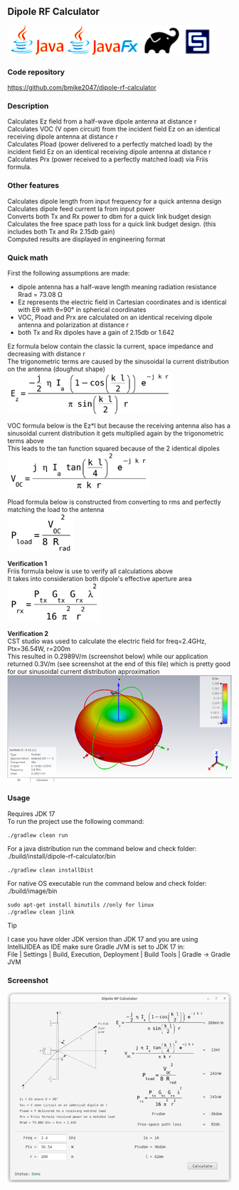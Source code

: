 Dipole RF Calculator
--
![](assets/images/logo2.png)

### Code repository
<a href="https://github.com/bmike2047/dipole-rf-calculator">https://github.com/bmike2047/dipole-rf-calculator</a>

### Description
Calculates Ez field from a half-wave dipole antenna at distance r<br/>
Calculates VOC (V open circuit) from the incident field Ez on an identical receiving dipole antenna at distance r <br/>
Calculates Pload (power delivered to a perfectly matched load) by the incident field Ez on an identical receiving dipole antenna at distance r <br/>
Calculates Prx (power received to a perfectly matched load) via Friis formula.

### Other features
Calculates dipole length from input frequency for a quick antenna design<br/>
Calculates dipole feed current Ia from input power<br/>
Converts both Tx and Rx power to dbm for a quick link budget design<br/>
Calculates the free space path loss for a quick link budget design. (this includes both Tx and Rx 2.15db gain)<br/>
Computed results are displayed in engineering format<br/>

### Quick math
First the following assumptions are made:
* dipole antenna has a half-wave length meaning radiation resistance Rrad = 73.08 &#937;
* Ez represents the electric field in Cartesian coordinates  and is identical with E&#952; with &#952;=90&#176; in spherical coordinates
* VOC, Pload and Prx are calculated on an identical receiving dipole antenna and polarization at distance r
* both Tx and Rx dipoles have a gain of 2.15db or 1.642

Ez formula below contain the classic Ia current, space impedance and decreasing with distance r<br>
The trigonometric terms are caused by the sinusoidal Ia current distribution on the antenna (doughnut shape)<br>
<img src="assets/images/half-dipole2.gif" width="370px">
<br/>

VOC formula below is the Ez*l but because the receiving antenna also has a sinusoidal current distribution it gets multiplied again by the trigonometric terms above<br/>
This leads to the tan function squared because of the 2 identical dipoles<br/>
<img src="assets/images/half-dipole3.gif" width="320px">
<br/>

Pload formula below is constructed from converting to rms and perfectly matching the load to the antenna<br/>
<img src="assets/images/half-dipole4.gif" width="150px">
<br/>

**Verification 1**<br/>
Friis formula below is use to verify all calculations above<br/>
It takes into consideration both dipole's effective aperture area<br/>
<img src="assets/images/half-dipole5.gif" width="210px">
<br/>

**Verification 2**<br/>
CST studio was used to calculate the electric field for freq=2.4GHz, Ptx=36.54W, r=200m<br/>
This resulted in 0.2989V/m (screenshot below) while our application returned 0.3V/m (see screenshot at the end of this file) which is pretty good for our sinusoidal current distribution approximation<br/>
![](assets/images/cst.png)
<br/>

### Usage
Requires JDK 17<br/>
To run the project use the following command:<br/>
```
./gradlew clean run
```
For a java distribution run the command below and check folder: ./build/install/dipole-rf-calculator/bin<br/>
```
./gradlew clean installDist
```
For native OS executable run the command below and check folder: ./build/image/bin
```
sudo apt-get install binutils //only for linux
./gradlew clean jlink 
```

> [!TIP]
> I case you have older JDK version than JDK 17 and you are using IntelliJIDEA as IDE make sure Gradle JVM is set to JDK 17 in:<br/>
> File | Settings | Build, Execution, Deployment | Build Tools | Gradle  -> Gradle JVM

### Screenshot
![](assets/images/screenshot1.png)
